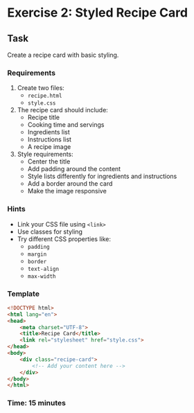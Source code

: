# Exercise 2: Styled Recipe Card

## Task
Create a recipe card with basic styling.

### Requirements
1. Create two files:
   - `recipe.html`
   - `style.css`
2. The recipe card should include:
   - Recipe title
   - Cooking time and servings
   - Ingredients list
   - Instructions list
   - A recipe image
3. Style requirements:
   - Center the title
   - Add padding around the content
   - Style lists differently for ingredients and instructions
   - Add a border around the card
   - Make the image responsive

### Hints
- Link your CSS file using `<link>`
- Use classes for styling
- Try different CSS properties like:
  - `padding`
  - `margin`
  - `border`
  - `text-align`
  - `max-width`

### Template
```html
<!DOCTYPE html>
<html lang="en">
<head>
    <meta charset="UTF-8">
    <title>Recipe Card</title>
    <link rel="stylesheet" href="style.css">
</head>
<body>
    <div class="recipe-card">
        <!-- Add your content here -->
    </div>
</body>
</html>
```

### Time: 15 minutes 
